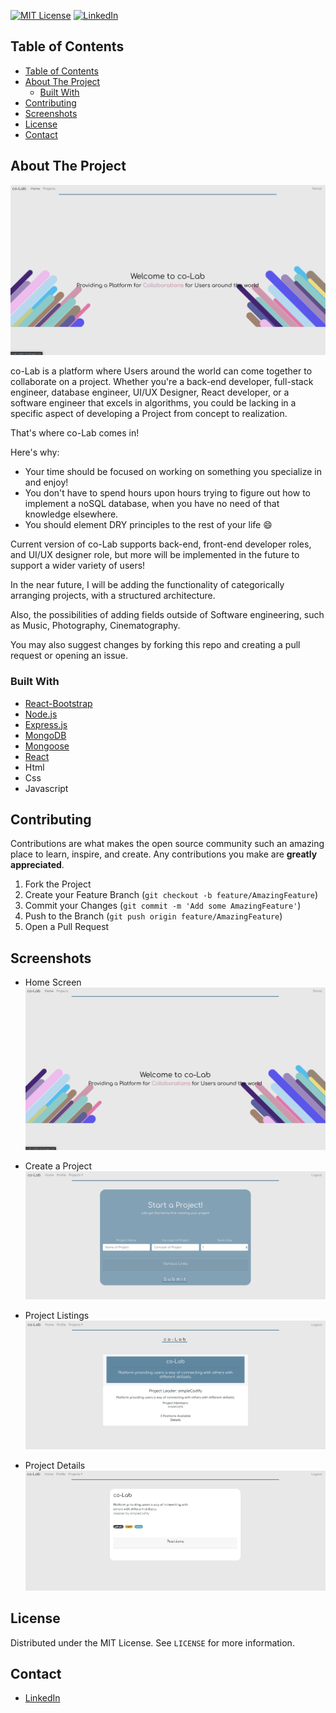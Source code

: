 
[![MIT License][license-shield]][license-url]
[![LinkedIn][linkedin-shield]][linkedin-url]


<!-- TABLE OF CONTENTS -->
## Table of Contents

- [Table of Contents](#table-of-contents)
- [About The Project](#about-the-project)
  - [Built With](#built-with)
- [Contributing](#contributing)
- [Screenshots](#screenshots)
- [License](#license)
- [Contact](#contact)


<!-- ABOUT THE PROJECT -->
## About The Project

![co-Lab Home Screenshot][home-screenshot]


co-Lab is a platform where Users around the world can come together to collaborate on a project. Whether you're a back-end developer, full-stack engineer, database engineer, UI/UX Designer, React developer, or a software engineer that excels in algorithms, you could be lacking in a specific aspect of developing a Project from concept to realization.

That's where co-Lab comes in!

Here's why:
* Your time should be focused on working on something you specialize in and enjoy!
* You don't have to spend hours upon hours trying to figure out how to implement a noSQL database, when you have no need of that knowledge elsewhere.
* You should element DRY principles to the rest of your life :smile:

Current version of co-Lab supports back-end, front-end developer roles, and UI/UX designer role, but more will be implemented in the future to support a wider variety of users!

In the near future, I will be adding the functionality of categorically arranging projects, with a structured architecture.

Also, the possibilities of adding fields outside of Software engineering, such as Music, Photography, Cinematography. 


You may also suggest changes by forking this repo and creating a pull request or opening an issue.

### Built With

* [React-Bootstrap](https://react-bootstrap.github.io)
* [Node.js](https://nodejs.org/en/)
* [Express.js](https://expressjs.com)
* [MongoDB](https://www.mongodb.com/)
* [Mongoose](https://mongoosejs.com)
* [React](https://reactjs.org)
* Html
* Css
* Javascript


<!-- CONTRIBUTING -->
## Contributing

Contributions are what makes the open source community such an amazing place to learn, inspire, and create. Any contributions you make are **greatly appreciated**.

1. Fork the Project
2. Create your Feature Branch (`git checkout -b feature/AmazingFeature`)
3. Commit your Changes (`git commit -m 'Add some AmazingFeature'`)
4. Push to the Branch (`git push origin feature/AmazingFeature`)
5. Open a Pull Request


<!-- SCREENSHOTS -->
## Screenshots

* Home Screen
![co-Lab Home Screenshot][home-screenshot]


* Create a Project
![co-Lab Create Screenshot][create-screenshot]

* Project Listings
![co-Lab List Screenshot][list-screenshot]

* Project Details
![co-Lab Details Screenshot][details-screenshot]




<!-- LICENSE -->
## License

Distributed under the MIT License. See `LICENSE` for more information.



<!-- CONTACT -->
## Contact

* [LinkedIn](https://www.linkedin.com/in/jonathan-pak/)








<!-- MARKDOWN LINKS & IMAGES -->
<!-- https://www.markdownguide.org/basic-syntax/#reference-style-links -->
[contributors-shield]: https://img.shields.io/github/contributors/othneildrew/Best-README-Template.svg?style=flat-square
[contributors-url]: https://github.com/simpleCodify/co-lab/graphs/contributors
[forks-shield]: https://img.shields.io/github/forks/othneildrew/Best-README-Template.svg?style=flat-square
[forks-url]: https://github.com/othneildrew/Best-README-Template/network/members
[stars-shield]: https://img.shields.io/github/stars/othneildrew/Best-README-Template.svg?style=flat-square
[stars-url]: https://github.com/othneildrew/Best-README-Template/stargazers
[issues-shield]: https://img.shields.io/github/issues/othneildrew/Best-README-Template.svg?style=flat-square
[issues-url]: https://github.com/othneildrew/Best-README-Template/issues
[license-shield]: https://img.shields.io/github/license/othneildrew/Best-README-Template.svg?style=flat-square
[license-url]: https://github.com/othneildrew/Best-README-Template/blob/master/LICENSE.txt
[linkedin-shield]: https://img.shields.io/badge/-LinkedIn-black.svg?style=flat-square&logo=linkedin&colorB=555
[linkedin-url]: https://www.linkedin.com/in/jonathan-pak/
[product-screenshot]: images/screenshot.png
[home-screenshot]: src/assets/images/HomeScreen.png
[create-screenshot]: src/assets/images/CreateProject.png
[list-screenshot]: src/assets/images/ProjectList.png
[details-screenshot]: src/assets/images/ProjectDetails.png